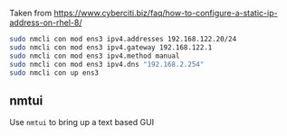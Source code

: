Taken from https://www.cyberciti.biz/faq/how-to-configure-a-static-ip-address-on-rhel-8/

```bash
sudo nmcli con mod ens3 ipv4.addresses 192.168.122.20/24
sudo nmcli con mod ens3 ipv4.gateway 192.168.122.1
sudo nmcli con mod ens3 ipv4.method manual
sudo nmcli con mod ens3 ipv4.dns "192.168.2.254"
sudo nmcli con up ens3
```

## nmtui
Use `nmtui` to bring up a text based GUI